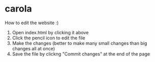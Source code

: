 # carola

How to edit the website :)

1. Open index.html by clicking it above
2. Click the pencil icon to edit the file
3. Make the changes (better to make many small changes than big changes all at once)
4. Save the file by clickng "Commit changes" at the end of the page
